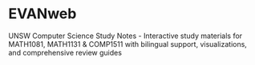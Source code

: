 # EVANweb
 UNSW Computer Science Study Notes - Interactive study materials for MATH1081, MATH1131 &amp; COMP1511 with bilingual support, visualizations, and comprehensive review guides
